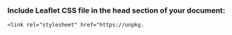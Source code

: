 ### Include Leaflet CSS file in the head section of your document:

    <link rel="stylesheet" href="https://unpkg.